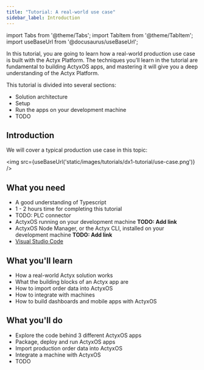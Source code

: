 ```yaml
---
title: "Tutorial: A real-world use case"
sidebar_label: Introduction
---
```


import Tabs from '@theme/Tabs';
import TabItem from '@theme/TabItem';
import useBaseUrl from '@docusaurus/useBaseUrl';

In this tutorial, you are going to learn how a real-world production use case is built with the Actyx Platform. The techniques you’ll learn in the tutorial are fundamental to building ActyxOS apps, and mastering it will give you a deep understanding of the Actyx Platform.

This tutorial is divided into several sections:

- Solution architecture
- Setup 
- Run the apps on your development machine
- TODO

## Introduction

We will cover a typical production use case in this topic:

<img src={useBaseUrl('static/images/tutorials/dx1-tutorial/use-case.png')} />

## What you need

- A good understanding of Typescript
- 1 - 2 hours time for completing this tutorial
- TODO: PLC connector
- ActyxOS running on your development machine **TODO: Add link**
- ActyxOS Node Manager, or the Actyx CLI, installed on your development machine **TODO: Add link**
- [Visual Studio Code](https://code.visualstudio.com/)

## What you'll learn

- How a real-world Actyx solution works
- What the building blocks of an Actyx app are
- How to import order data into ActyxOS
- How to integrate with machines
- How to build dashboards and mobile apps with ActyxOS

## What you'll do

- Explore the code behind 3 different ActyxOS apps
- Package, deploy and run ActyxOS apps
- Import production order data into ActyxOS
- Integrate a machine with ActyxOS
- TODO
